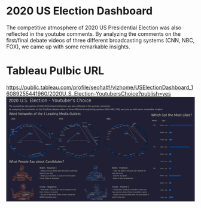 # 2020 US Election Dashboard
The competitive atmosphere of 2020 US Presidential Election was also reflected in the youtube comments. 
By analyzing the comments on the first/final debate videos of three different broadcasting systems (CNN, NBC, FOX), we came up with some remarkable insights.

# Tableau Pulbic URL
https://public.tableau.com/profile/seoha#!/vizhome/USElectionDashboard_16089255441960/2020U_S_Election-YoutubersChoice?publish=yes
<br>
![2020 US ELection Dashboard](USDashboard.png)
